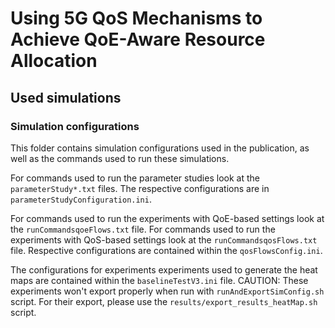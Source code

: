 # Using 5G QoS Mechanisms to Achieve QoE-Aware Resource Allocation

## Used simulations

### Simulation configurations
This folder contains simulation configurations used in the publication, as well as the commands used to run these simulations.

For commands used to run the parameter studies look at the `parameterStudy*.txt` files. 
The respective configurations are in `parameterStudyConfiguration.ini`.

For commands used to run the experiments with QoE-based settings look at the `runCommandsqoeFlows.txt` file.
For commands used to run the experiments with QoS-based settings look at the `runCommandsqosFlows.txt` file.
Respective configurations are contained within the `qosFlowsConfig.ini`.

The configurations for experiments experiments used to generate the heat maps are contained within the `baselineTestV3.ini` file. CAUTION: These experiments won't export properly when run with `runAndExportSimConfig.sh` script. For their export, please use the `results/export_results_heatMap.sh` script.

